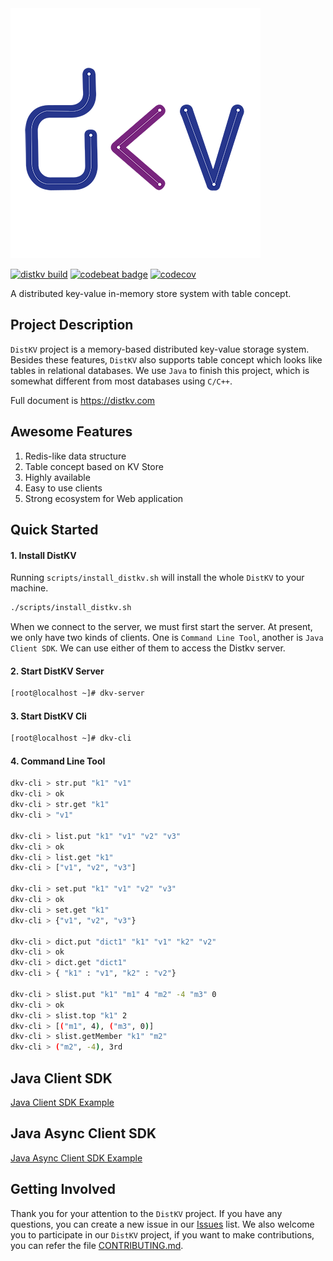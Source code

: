 <div align=left>
    <img src="docs/res/distkv_logo.png" width="400" height="400"> 
</div>

[![distkv build](https://github.com/distkv-project/distkv/workflows/distkv_build/badge.svg)](https://github.com/distkv-project/distkv/actions)
[![codebeat badge](https://codebeat.co/badges/4d3ca0ed-06a6-4f43-b866-2b663e65e0f4)](https://codebeat.co/projects/github-com-distkv-project-distkv-master) 
[![codecov](https://codecov.io/gh/distkv-project/distkv/branch/master/graph/badge.svg)](https://codecov.io/gh/distkv-project/distkv)

A distributed key-value in-memory store system with table concept.

## Project Description
`DistKV` project is a memory-based distributed key-value storage system. Besides these features, `DistKV` also supports table concept which looks like tables in relational databases. We use `Java` to finish this project, which is somewhat different from most databases using `C/C++`.

Full document is https://distkv.com

## Awesome Features
1. Redis-like data structure
2. Table concept based on KV Store
3. Highly available
4. Easy to use clients
5. Strong ecosystem for Web application

## Quick Started
#### 1. Install DistKV
Running `scripts/install_distkv.sh` will install the whole `DistKV` to your machine.
```bash
./scripts/install_distkv.sh
```

When we connect to the server, we must first start the server. At present, we only have two kinds of clients. One is `Command Line Tool`, another is `Java Client SDK`.
We can use either of them to access the Distkv server.
#### 2. Start DistKV Server
```bash
[root@localhost ~]# dkv-server
```

#### 3. Start DistKV Cli
```bash
[root@localhost ~]# dkv-cli
```

#### 4. Command Line Tool
```bash
dkv-cli > str.put "k1" "v1"
dkv-cli > ok
dkv-cli > str.get "k1" 
dkv-cli > "v1"

dkv-cli > list.put "k1" "v1" "v2" "v3"
dkv-cli > ok
dkv-cli > list.get "k1"
dkv-cli > ["v1", "v2", "v3"]

dkv-cli > set.put "k1" "v1" "v2" "v3"
dkv-cli > ok
dkv-cli > set.get "k1"
dkv-cli > {"v1", "v2", "v3"}

dkv-cli > dict.put "dict1" "k1" "v1" "k2" "v2"
dkv-cli > ok
dkv-cli > dict.get "dict1"
dkv-cli > { "k1" : "v1", "k2" : "v2"}

dkv-cli > slist.put "k1" "m1" 4 "m2" -4 "m3" 0
dkv-cli > ok
dkv-cli > slist.top "k1" 2
dkv-cli > [("m1", 4), ("m3", 0)]
dkv-cli > slist.getMember "k1" "m2"
dkv-cli > ("m2", -4), 3rd
```

## Java Client SDK
[Java Client SDK Example](https://github.com/distkv-project/distkv/blob/master/client/src/main/java/com/distkv/client/example/DstUsageExample.java)

## Java Async Client SDK
[Java Async Client SDK Example](https://github.com/distkv-project/distkv/blob/master/client/src/main/java/com/distkv/asyncclient/example/DstAsyncUsageExample.java)

## Getting Involved
Thank you for your attention to the `DistKV` project. If you have any questions, you can create a new issue in our [Issues](https://github.com/distkv-project/distkv/issues) list.
We also welcome you to participate in our `DistKV` project, if you want to make contributions, you can refer the file [CONTRIBUTING.md](https://github.com/distkv-project/distkv/blob/master/CONTRIBUTING.md).
